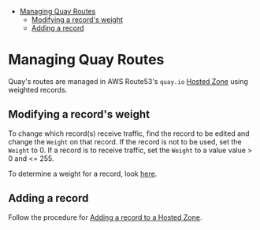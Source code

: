 <!-- TOC -->

- [Managing Quay Routes](#managing-quay-routes)
  - [Modifying a record's weight](#modifying-a-records-weight)
  - [Adding a record](#adding-a-record)

<!-- /TOC -->

# Managing Quay Routes

Quay's routes are managed in AWS Route53's `quay.io` [Hosted Zone](https://console.aws.amazon.com/route53/home?region=us-east-2#resource-record-sets:Z2FAYW1VCQM237) using weighted records.

## Modifying a record's weight

To change which record(s) receive traffic, find the record to be edited and change the `Weight` on that record.  If the record is not to be used, set the `Weight` to 0.  If a record is to receive traffic, set the `Weight` to a value value > 0 and <= 255.

To determine a weight for a record, look [here](docs/aws/aws-route53.md#selecting-a-weight-for-a-weighted-record).

## Adding a record

Follow the procedure for [Adding a record to a Hosted Zone](docs/aws/aws-route53#adding-a-record-to-a-hosted-zone).